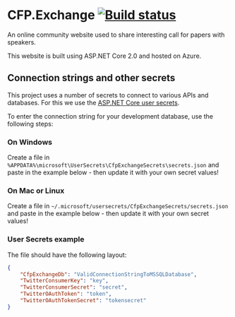 # CFP.Exchange [![Build status](https://ci.appveyor.com/api/projects/status/8u3fj55h4vmrn6rw/branch/master?svg=true)](https://ci.appveyor.com/project/jfversluis/cfpexchange/branch/master)

An online community website used to share interesting call for papers with
speakers. 

This website is built using ASP.NET Core 2.0 and hosted on Azure.

## Connection strings and other secrets
This project uses a number of secrets to connect to various APIs and databases.
For this we use the [ASP.NET Core user secrets](https://docs.microsoft.com/en-us/aspnet/core/security/app-secrets?view=aspnetcore-2.0&tabs=visual-studio).

To enter the connection string for your development database, use the following steps:

### On Windows
Create a file in `%APPDATA%\microsoft\UserSecrets\CfpExchangeSecrets\secrets.json` and paste in the example below - then update it with your own secret values!

### On Mac or Linux
Create a file in `~/.microsoft/usersecrets/CfpExchangeSecrets/secrets.json` and paste in the example below - then update it with your own secret values!

### User Secrets example
The file should have the following layout:
```json
{
    "CfpExchangeDb": "ValidConnectionStringToMSSQLDatabase",
    "TwitterConsumerKey": "key",
    "TwitterConsumerSecret": "secret",
    "TwitterOAuthToken": "token",
    "TwitterOAuthTokenSecret": "tokensecret"
}
```
